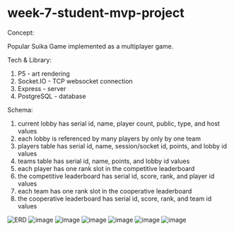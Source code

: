 # week-7-student-mvp-project

Concept:

Popular Suika Game implemented as a multiplayer game.


Tech & Library:
1. P5 - art rendering
2. Socket.IO - TCP websocket connection
3. Express - server
4. PostgreSQL - database


Schema:
1. current lobby has serial id, name, player count, public, type, and host values
2. each lobby is referenced by many players by only by one team
3. players table has serial id, name, session/socket id, points, and lobby id values
4. teams table has serial id, name, points, and lobby id values
5. each player has one rank slot in the competitive leaderboard
6. the competitive leaderboard has serial id, score, rank, and player id values
7. each team has one rank slot in the cooperative leaderboard
8. the cooperative leaderboard has serial id, score, rank, and team id values


![ERD](https://github.com/lukep258/week-7-student-mvp-project/assets/143543147/0c822c1c-5ded-4644-9203-7a5b10167676)
![image](https://github.com/lukep258/week-7-student-mvp-project/assets/143543147/62268bed-54dc-4c3a-bcaa-e2d6557cf428)
![image](https://github.com/lukep258/week-7-student-mvp-project/assets/143543147/417e66b8-de4f-45ea-85cb-c1d7d168eb68)
![image](https://github.com/lukep258/week-7-student-mvp-project/assets/143543147/6d2d7321-a82c-4a7c-bf60-7abb0cec8f08)
![image](https://github.com/lukep258/week-7-student-mvp-project/assets/143543147/1f85fc78-7e10-4cb2-be2b-3d01a847212f)
![image](https://github.com/lukep258/week-7-student-mvp-project/assets/143543147/9d1fb63b-14d9-4ac2-850b-3a5c39218c85)
![image](https://github.com/lukep258/week-7-student-mvp-project/assets/143543147/5e49e139-e0c0-4959-9831-47fb26fe7734)

